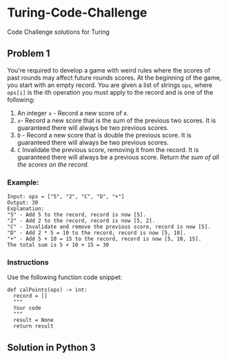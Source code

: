 # Turing-Code-Challenge
Code Challenge solutions for Turing
## Problem 1
You're required to develop a game with weird rules where the scores of past rounds may affect future rounds scores. At the beginning of the game, you start with an empty record. You are given a list of strings ```ops```, where ```ops[i]``` is the ith operation you must apply to the record and is one of the following:
1. An integer ```x``` - Record a new score of x.
2. ```x```- Record a new score that is the sum of the previous two scores. It is guaranteed there will always be two previous scores.
3. ```D``` - Record a new score that is double the previous score. It is guaranteed there will always be two previous scores.
4. ```C``` Invalidate the previous score, removing it from the record. It is guaranteed there will always be a previous score.
Return *the sum of all the scores on the record.*

### Example:
```
Input: ops = ["5", "2", "C", "D", "+"]
Output: 30
Explanation:
"5" - Add 5 to the record, record is now [5].
"2" - Add 2 to the record, record is now [5, 2].
"C" - Invalidate and remove the previous score, record is now [5].
"D" - Add 2 * 5 = 10 to the record, record is now [5, 10].
"+" - Add 5 + 10 = 15 to the record, record is now [5, 10, 15].
The total sum is 5 + 10 + 15 = 30
```
### Instructions
Use the following function code snippet:
```
def calPoints(ops) -> int:
  record = []
  """
  Your code
  """
  result = None
  return result
```
## Solution in Python 3
